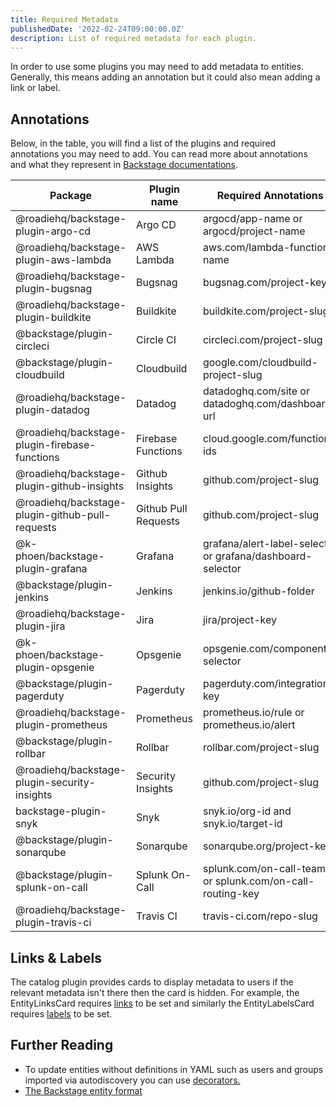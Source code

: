 ```yaml
---
title: Required Metadata
publishedDate: '2022-02-24T09:00:00.0Z'
description: List of required metadata for each plugin.
---
```


In order to use some plugins you may need to add metadata to entities. Generally, this means adding an annotation but 
it could also mean adding a link or label.  

## Annotations

Below, in the table, you will find a list of the plugins and required annotations you may need to add. You can read more about annotations and what they represent in [Backstage documentations](https://backstage.io/docs/features/software-catalog/well-known-annotations).


| Package                                         | Plugin name          | Required Annotations                                       |
|-------------------------------------------------|----------------------|------------------------------------------------------------|
| @roadiehq/backstage-plugin-argo-cd              | Argo CD              | argocd/app-name or argocd/project-name                     |
| @roadiehq/backstage-plugin-aws-lambda           | AWS Lambda           | aws.com/lambda-function-name                               |
| @roadiehq/backstage-plugin-bugsnag              | Bugsnag              | bugsnag.com/project-key                                    |
| @roadiehq/backstage-plugin-buildkite            | Buildkite            | buildkite.com/project-slug                                 |
| @backstage/plugin-circleci                      | Circle CI            | circleci.com/project-slug                                  |
| @backstage/plugin-cloudbuild                    | Cloudbuild           | google.com/cloudbuild-project-slug                         |
| @roadiehq/backstage-plugin-datadog              | Datadog              | datadoghq.com/site or datadoghq.com/dashboard-url          |
| @roadiehq/backstage-plugin-firebase-functions   | Firebase Functions   | cloud.google.com/function-ids                              |
| @roadiehq/backstage-plugin-github-insights      | Github Insights      | github.com/project-slug                                    |
| @roadiehq/backstage-plugin-github-pull-requests | Github Pull Requests | github.com/project-slug                                    |
| @k-phoen/backstage-plugin-grafana               | Grafana              | grafana/alert-label-selector or grafana/dashboard-selector |
| @backstage/plugin-jenkins                       | Jenkins              | jenkins.io/github-folder                                   |
| @roadiehq/backstage-plugin-jira                 | Jira                 | jira/project-key                                           |
| @k-phoen/backstage-plugin-opsgenie              | Opsgenie             | opsgenie.com/component-selector                            |
| @backstage/plugin-pagerduty                     | Pagerduty            | pagerduty.com/integration-key                              |
| @roadiehq/backstage-plugin-prometheus           | Prometheus           | prometheus.io/rule or prometheus.io/alert                  |
| @backstage/plugin-rollbar                       | Rollbar              | rollbar.com/project-slug                                   |
| @roadiehq/backstage-plugin-security-insights    | Security Insights    | github.com/project-slug                                    |
| backstage-plugin-snyk                           | Snyk                 | snyk.io/org-id and snyk.io/target-id                       |
| @backstage/plugin-sonarqube                     | Sonarqube            | sonarqube.org/project-key                                  |
| @backstage/plugin-splunk-on-call                | Splunk On-Call       | splunk.com/on-call-team or splunk.com/on-call-routing-key  |
| @roadiehq/backstage-plugin-travis-ci            | Travis CI            | travis-ci.com/repo-slug                                    |

## Links & Labels

The catalog plugin provides cards to display metadata to users if the relevant metadata isn't there then the card is hidden.
For example, the EntityLinksCard requires [links](https://backstage.io/docs/features/software-catalog/descriptor-format/#links-optional) 
to be set and similarly the EntityLabelsCard requires [labels](https://backstage.io/docs/features/software-catalog/descriptor-format/#labels-optional) to be set.

## Further Reading

* To update entities without definitions in YAML such as users and groups imported via autodiscovery you can use [decorators.](/docs/details/decorating-components/)
* [The Backstage entity format](https://backstage.io/docs/features/software-catalog/descriptor-format/)